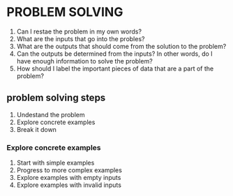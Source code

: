 # PROBLEM SOLVING

1. Can I restae the problem in my own words?
2. What are the inputs that go into the probles?
3. What are the outputs that should come from the solution to the problem?
4. Can the outputs be determined from the inputs? In other words, do I have enough information to solve the problem?
5. How should I label the important pieces of data that are a part of the problem?

## problem solving steps

1. Undestand the problem
2. Explore concrete examples
3. Break it down

### Explore concrete examples

1. Start with simple examples
2. Progress to more complex examples
3. Explore examples with empty inputs
4. Explore examples with invalid inputs
